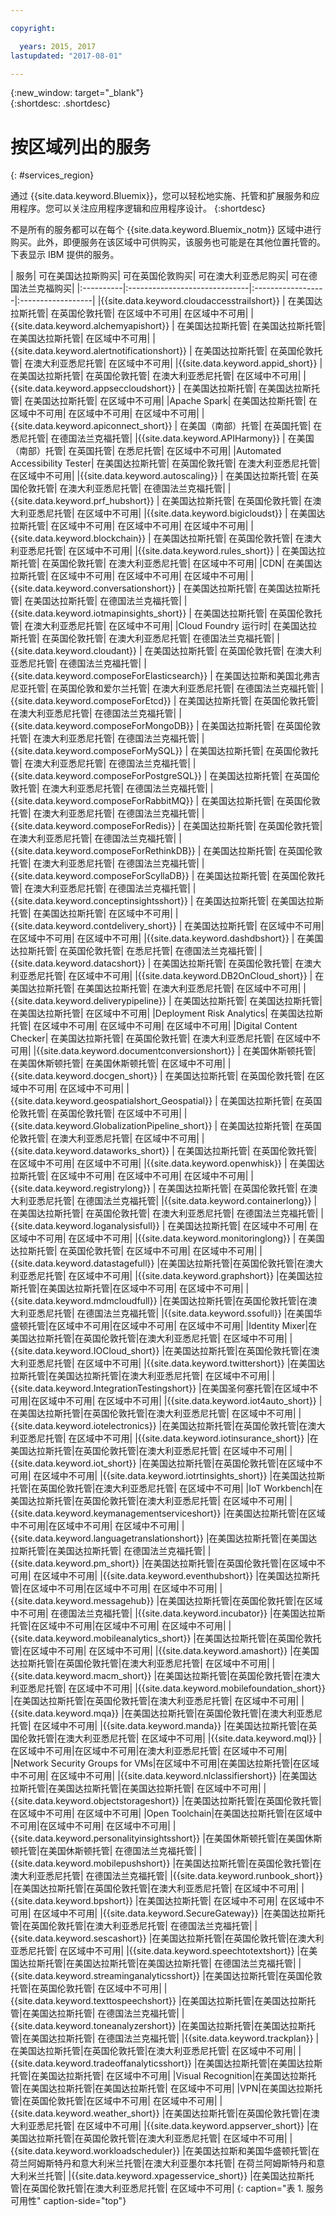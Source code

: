 ```yaml
---

copyright:

  years: 2015, 2017
lastupdated: "2017-08-01"

---
```


{:new_window: target="_blank"}  
{:shortdesc: .shortdesc}


# 按区域列出的服务
{: #services_region}

通过 {{site.data.keyword.Bluemix}}，您可以轻松地实施、托管和扩展服务和应用程序。您可以关注应用程序逻辑和应用程序设计。
{:shortdesc}

不是所有的服务都可以在每个 {{site.data.keyword.Bluemix_notm}} 区域中进行购买。此外，即便服务在该区域中可供购买，该服务也可能是在其他位置托管的。下表显示 IBM 提供的服务。



| 服务| 可在美国达拉斯购买| 可在英国伦敦购买| 可在澳大利亚悉尼购买| 可在德国法兰克福购买|
|:----------|:------------------------------|:------------------|:------------------|
|{{site.data.keyword.cloudaccesstrailshort}} | 在美国达拉斯托管| 在英国伦敦托管| 在区域中不可用| 在区域中不可用|
|{{site.data.keyword.alchemyapishort}} | 在美国达拉斯托管| 在美国达拉斯托管| 在美国达拉斯托管| 在区域中不可用|
|{{site.data.keyword.alertnotificationshort}}	| 在美国达拉斯托管| 在英国伦敦托管| 在澳大利亚悉尼托管| 在区域中不可用|
|{{site.data.keyword.appid_short}} | 在美国达拉斯托管| 在英国伦敦托管| 在澳大利亚悉尼托管| 在区域中不可用|
|{{site.data.keyword.appseccloudshort}} | 在美国达拉斯托管| 在美国达拉斯托管| 在美国达拉斯托管| 在区域中不可用|
|Apache Spark| 在美国达拉斯托管| 在区域中不可用| 在区域中不可用| 在区域中不可用|
|{{site.data.keyword.apiconnect_short}} | 在美国（南部）托管| 在英国托管| 在悉尼托管| 在德国法兰克福托管|
|{{site.data.keyword.APIHarmony}} | 在美国（南部）托管| 在英国托管| 在悉尼托管| 在区域中不可用|
|Automated Accessibility Tester| 在美国达拉斯托管| 在英国伦敦托管| 在澳大利亚悉尼托管| 在区域中不可用|
|{{site.data.keyword.autoscaling}} | 在美国达拉斯托管| 在英国伦敦托管| 在澳大利亚悉尼托管| 在德国法兰克福托管|
|{{site.data.keyword.prf_hubshort}}	| 在美国达拉斯托管| 在英国伦敦托管| 在澳大利亚悉尼托管| 在区域中不可用|
|{{site.data.keyword.bigicloudst}} | 在美国达拉斯托管| 在区域中不可用| 在区域中不可用| 在区域中不可用|
|{{site.data.keyword.blockchain}} | 在美国达拉斯托管| 在英国伦敦托管| 在澳大利亚悉尼托管| 在区域中不可用|
|{{site.data.keyword.rules_short}} | 在美国达拉斯托管| 在英国伦敦托管| 在澳大利亚悉尼托管| 在区域中不可用|
|CDN| 在美国达拉斯托管| 在区域中不可用| 在区域中不可用| 在区域中不可用|
|{{site.data.keyword.conversationshort}} | 在美国达拉斯托管| 在美国达拉斯托管| 在美国达拉斯托管| 在德国法兰克福托管|
|{{site.data.keyword.iotmapinsights_short}} | 在美国达拉斯托管| 在英国伦敦托管| 在澳大利亚悉尼托管| 在区域中不可用|
|Cloud Foundry 运行时| 在美国达拉斯托管| 在英国伦敦托管| 在澳大利亚悉尼托管| 在德国法兰克福托管|
|{{site.data.keyword.cloudant}} | 在美国达拉斯托管| 在英国伦敦托管| 在澳大利亚悉尼托管| 在德国法兰克福托管|
|{{site.data.keyword.composeForElasticsearch}} | 在美国达拉斯和美国北弗吉尼亚托管| 在英国伦敦和爱尔兰托管| 在澳大利亚悉尼托管| 在德国法兰克福托管|
|{{site.data.keyword.composeForEtcd}}	| 在美国达拉斯托管| 在英国伦敦托管| 在澳大利亚悉尼托管| 在德国法兰克福托管|
|{{site.data.keyword.composeForMongoDB}} | 在美国达拉斯托管| 在英国伦敦托管| 在澳大利亚悉尼托管| 在德国法兰克福托管|
|{{site.data.keyword.composeForMySQL}} | 在美国达拉斯托管| 在英国伦敦托管| 在澳大利亚悉尼托管| 在德国法兰克福托管|
|{{site.data.keyword.composeForPostgreSQL}} | 在美国达拉斯托管| 在英国伦敦托管| 在澳大利亚悉尼托管| 在德国法兰克福托管|
|{{site.data.keyword.composeForRabbitMQ}}	| 在美国达拉斯托管| 在英国伦敦托管| 在澳大利亚悉尼托管| 在德国法兰克福托管|
|{{site.data.keyword.composeForRedis}} | 在美国达拉斯托管| 在英国伦敦托管| 在澳大利亚悉尼托管| 在德国法兰克福托管|
|{{site.data.keyword.composeForRethinkDB}} | 在美国达拉斯托管| 在英国伦敦托管| 在澳大利亚悉尼托管| 在德国法兰克福托管|
|{{site.data.keyword.composeForScyllaDB}} | 在美国达拉斯托管| 在英国伦敦托管| 在澳大利亚悉尼托管| 在德国法兰克福托管|
|{{site.data.keyword.conceptinsightsshort}}	| 在美国达拉斯托管| 在美国达拉斯托管| 在美国达拉斯托管| 在区域中不可用|
|{{site.data.keyword.contdelivery_short}} | 在美国达拉斯托管| 在区域中不可用| 在区域中不可用| 在区域中不可用|
|{{site.data.keyword.dashdbshort}} | 在美国达拉斯托管| 在英国伦敦托管| 在悉尼托管| 在德国法兰克福托管|
|{{site.data.keyword.datacshort}}	| 在美国达拉斯托管| 在英国伦敦托管| 在澳大利亚悉尼托管| 在区域中不可用|
|{{site.data.keyword.DB2OnCloud_short}}	| 在美国达拉斯托管| 在美国达拉斯托管| 在澳大利亚悉尼托管| 在区域中不可用|
|{{site.data.keyword.deliverypipeline}}	| 在美国达拉斯托管| 在美国达拉斯托管| 在美国达拉斯托管| 在区域中不可用|
|Deployment Risk Analytics| 在美国达拉斯托管| 在区域中不可用| 在区域中不可用| 在区域中不可用|
|Digital Content Checker| 在美国达拉斯托管| 在英国伦敦托管| 在澳大利亚悉尼托管| 在区域中不可用|
|{{site.data.keyword.documentconversionshort}} | 在美国休斯顿托管| 在美国休斯顿托管| 在美国休斯顿托管| 在区域中不可用|
|{{site.data.keyword.docgen_short}}	| 在美国达拉斯托管| 在英国伦敦托管| 在区域中不可用| 在区域中不可用|
|{{site.data.keyword.geospatialshort_Geospatial}}	| 在美国达拉斯托管| 在英国伦敦托管| 在英国伦敦托管| 在区域中不可用|
|{{site.data.keyword.GlobalizationPipeline_short}}	| 在美国达拉斯托管| 在英国伦敦托管| 在澳大利亚悉尼托管| 在区域中不可用|
|{{site.data.keyword.dataworks_short}} | 在美国达拉斯托管| 在英国伦敦托管| 在区域中不可用| 在区域中不可用|
|{{site.data.keyword.openwhisk}} | 在美国达拉斯托管| 在区域中不可用| 在区域中不可用| 在区域中不可用|
|{{site.data.keyword.registrylong}} | 在美国达拉斯托管| 在英国伦敦托管| 在澳大利亚悉尼托管| 在德国法兰克福托管|
|{{site.data.keyword.containerlong}} | 在美国达拉斯托管| 在英国伦敦托管| 在澳大利亚悉尼托管| 在德国法兰克福托管|
|{{site.data.keyword.loganalysisfull}} | 在美国达拉斯托管| 在区域中不可用| 在区域中不可用| 在区域中不可用|
|{{site.data.keyword.monitoringlong}} | 在美国达拉斯托管| 在英国伦敦托管| 在区域中不可用| 在区域中不可用|
|{{site.data.keyword.datastagefull}}		|在美国达拉斯托管|在英国伦敦托管|在澳大利亚悉尼托管| 在区域中不可用|
|{{site.data.keyword.graphshort}}       |在美国达拉斯托管|在美国达拉斯托管|在区域中不可用| 在区域中不可用|
|{{site.data.keyword.mdmcloudfull}}		|在美国达拉斯托管|在英国伦敦托管|在澳大利亚悉尼托管| 在德国法兰克福托管|
|{{site.data.keyword.ssofull}}			|在美国华盛顿托管|在区域中不可用|在区域中不可用| 在区域中不可用|
|Identity Mixer|在美国达拉斯托管|在英国伦敦托管|在澳大利亚悉尼托管| 在区域中不可用|
|{{site.data.keyword.IOCloud_short}}		|在美国达拉斯托管|在英国伦敦托管|在澳大利亚悉尼托管| 在区域中不可用|
|{{site.data.keyword.twittershort}}		|在美国达拉斯托管|在美国达拉斯托管|在澳大利亚悉尼托管| 在区域中不可用|
|{{site.data.keyword.IntegrationTestingshort}}	|在美国圣何塞托管|在区域中不可用|在区域中不可用| 在区域中不可用|
|{{site.data.keyword.iot4auto_short}}		|在美国达拉斯托管|在英国伦敦托管|在澳大利亚悉尼托管| 在区域中不可用|
|{{site.data.keyword.iotelectronics}}		|在美国达拉斯托管|在英国伦敦托管|在澳大利亚悉尼托管| 在区域中不可用|
|{{site.data.keyword.iotinsurance_short}}		|在美国达拉斯托管|在英国伦敦托管|在澳大利亚悉尼托管| 在区域中不可用|
|{{site.data.keyword.iot_short}}		|在美国达拉斯托管|在英国伦敦托管|在区域中不可用| 在区域中不可用|
|{{site.data.keyword.iotrtinsights_short}}		|在美国达拉斯托管|在英国伦敦托管|在澳大利亚悉尼托管| 在区域中不可用|
|IoT Workbench|在美国达拉斯托管|在英国伦敦托管|在澳大利亚悉尼托管| 在区域中不可用|
|{{site.data.keyword.keymanagementserviceshort}}	|在美国达拉斯托管|在区域中不可用|在区域中不可用| 在区域中不可用|
|{{site.data.keyword.languagetranslationshort}}	|在美国达拉斯托管|在美国达拉斯托管|在美国达拉斯托管| 在德国法兰克福托管|
|{{site.data.keyword.pm_short}}   |在美国达拉斯托管|在英国伦敦托管|在区域中不可用| 在区域中不可用|
|{{site.data.keyword.eventhubshort}}		|在美国达拉斯托管|在区域中不可用|在区域中不可用| 在区域中不可用|
|{{site.data.keyword.messagehub}}		|在美国达拉斯托管|在英国伦敦托管|在区域中不可用| 在德国法兰克福托管|
|{{site.data.keyword.incubator}}		|在美国达拉斯托管|在区域中不可用|在区域中不可用| 在区域中不可用|
|{{site.data.keyword.mobileanalytics_short}}		|在美国达拉斯托管|在英国伦敦托管|在区域中不可用| 在区域中不可用|
|{{site.data.keyword.amashort}}			|在美国达拉斯托管|在英国伦敦托管|在澳大利亚悉尼托管| 在区域中不可用|
|{{site.data.keyword.macm_short}}		|在美国达拉斯托管|在英国伦敦托管|在澳大利亚悉尼托管| 在区域中不可用|
|{{site.data.keyword.mobilefoundation_short}}			|在美国达拉斯托管|在英国伦敦托管|在澳大利亚悉尼托管| 在区域中不可用|
|{{site.data.keyword.mqa}}			|在美国达拉斯托管|在英国伦敦托管|在澳大利亚悉尼托管| 在区域中不可用|
|{{site.data.keyword.manda}}			|在美国达拉斯托管|在英国伦敦托管|在澳大利亚悉尼托管| 在区域中不可用|
|{{site.data.keyword.mql}}			|在区域中不可用|在区域中不可用|在澳大利亚悉尼托管| 在区域中不可用|
|Network Security Groups for VMs|在区域中不可用|在美国达拉斯托管|在区域中不可用| 在区域中不可用|
|{{site.data.keyword.nlclassifiershort}} 	|在美国达拉斯托管|在美国达拉斯托管|在美国达拉斯托管| 在区域中不可用|
|{{site.data.keyword.objectstorageshort}}	|在美国达拉斯托管|在英国伦敦托管|在区域中不可用| 在区域中不可用|
|Open Toolchain|在美国达拉斯托管|在区域中不可用|在区域中不可用| 在区域中不可用|
|{{site.data.keyword.personalityinsightsshort}}	|在美国休斯顿托管|在美国休斯顿托管|在美国休斯顿托管| 在德国法兰克福托管|
|{{site.data.keyword.mobilepushshort}}				|在美国达拉斯托管|在英国伦敦托管|在澳大利亚悉尼托管| 在德国法兰克福托管|
|{{site.data.keyword.runbook_short}}				|在美国达拉斯托管|在英国伦敦托管|在澳大利亚悉尼托管| 在区域中不可用|
|{{site.data.keyword.bpshort}}				|在美国达拉斯托管| 在区域中不可用| 在区域中不可用| 在区域中不可用|
|{{site.data.keyword.SecureGateway}}		|在美国达拉斯托管|在英国伦敦托管|在澳大利亚悉尼托管| 在德国法兰克福托管|
|{{site.data.keyword.sescashort}}		|在美国达拉斯托管|在英国伦敦托管|在澳大利亚悉尼托管| 在区域中不可用|
|{{site.data.keyword.speechtotextshort}}	|在美国达拉斯托管|在美国达拉斯托管|在美国达拉斯托管| 在德国法兰克福托管|
|{{site.data.keyword.streaminganalyticsshort}}	|在美国达拉斯托管|在英国伦敦托管|在英国伦敦托管| 在区域中不可用|
|{{site.data.keyword.texttospeechshort}} 	|在美国达拉斯托管|在美国达拉斯托管|在美国达拉斯托管| 在德国法兰克福托管|
|{{site.data.keyword.toneanalyzershort}} 	|在美国达拉斯托管|在美国达拉斯托管|在美国达拉斯托管| 在德国法兰克福托管|
|{{site.data.keyword.trackplan}}		|在美国达拉斯托管|在英国伦敦托管|在澳大利亚悉尼托管| 在区域中不可用|
|{{site.data.keyword.tradeoffanalyticsshort}}	|在美国达拉斯托管|在美国达拉斯托管|在美国达拉斯托管| 在区域中不可用|
|Visual Recognition|在美国达拉斯托管|在美国达拉斯托管|在美国达拉斯托管| 在区域中不可用|
|VPN|在美国达拉斯托管|在英国伦敦托管|在区域中不可用| 在区域中不可用|
|{{site.data.keyword.weather_short}}		|在美国达拉斯托管|在英国伦敦托管|在澳大利亚悉尼托管| 在区域中不可用|
|{{site.data.keyword.appserver_short}}	|在美国达拉斯托管|在英国伦敦托管|在澳大利亚悉尼托管| 在区域中不可用|
|{{site.data.keyword.workloadscheduler}}	|在美国达拉斯和美国华盛顿托管|在荷兰阿姆斯特丹和意大利米兰托管|在澳大利亚墨尔本托管| 在荷兰阿姆斯特丹和意大利米兰托管|
|{{site.data.keyword.xpagesservice_short}}	|在美国达拉斯托管|在英国伦敦托管|在澳大利亚悉尼托管| 在区域中不可用|
{: caption="表 1. 服务可用性" caption-side="top"}
